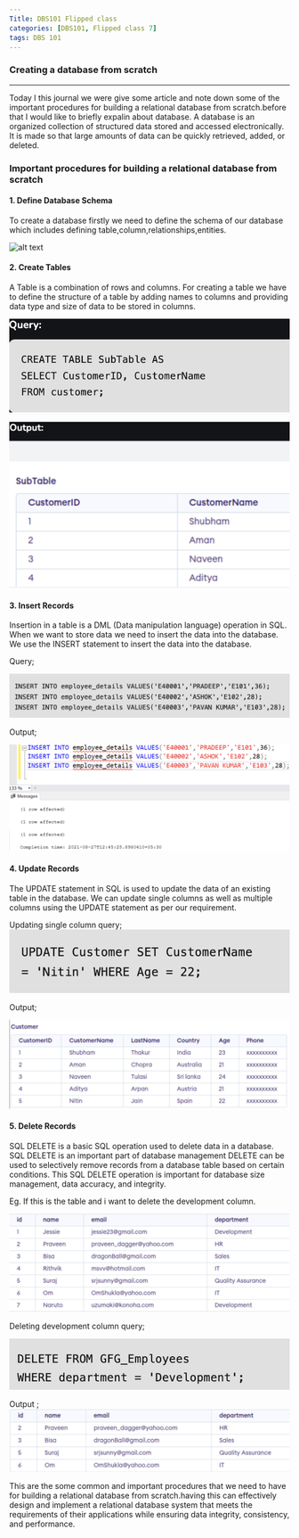```yaml
---
Title: DBS101 Flipped class 
categories: [DBS101, Flipped class 7]
tags: DBS 101
---
```

### Creating a database from scratch
---
Today I this journal we were give some article and note down some of the important procedures for building a relational database from scratch.before that I would like to briefly expalin about database.
A database is an organized collection of structured data stored and accessed electronically. It is made so that large amounts of data can be quickly retrieved, added, or deleted.

### Important procedures for building a relational database from scratch
#### 1. Define Database Schema
To create a database firstly we need to define the schema of our database which includes defining table,column,relationships,entities.

![alt text](../Image/schema.png)

#### 2. Create Tables
A Table is a combination of rows and columns. For creating a table we have to define the structure of a table by adding names to columns and providing data type and size of data to be stored in columns.

![text](../Image/CT2.png)  

![text](../Image/CT3.png)

#### 3. Insert Records
Insertion in a table is a DML (Data manipulation language) operation in SQL. When we want to store data we need to insert the data into the database. We use the INSERT statement to insert the data into the database. 

Query;

![text](../Image/Insertion1.png) 

Output;

![text](../Image/Insertion2.png)

#### 4. Update Records
The UPDATE statement in SQL is used to update the data of an existing table in the database. We can update single columns as well as multiple columns using the UPDATE statement as per our requirement.

Updating single column query;
![text](../Image/Update1.png) 

Output;

![text](../Image/Update2.png)

#### 5. Delete Records
SQL DELETE is a basic SQL operation used to delete data in a database. SQL DELETE is an important part of database management DELETE can be used to selectively remove records from a database table based on certain conditions. This SQL DELETE operation is important for database size management, data accuracy, and integrity.

Eg. If this is the table and i want to delete the development column. 

![alt text](../Image/Delete0.png) 

Deleting development column query;

![alt text](../Image/Delete1.png)

Output ;
![alt text](../Image/Delete2.png)

This are the some common and important procedures that we need to have for building a relational database from scratch.having this can effectively design and implement a relational database system that meets the requirements of their applications while ensuring data integrity, consistency, and performance.





